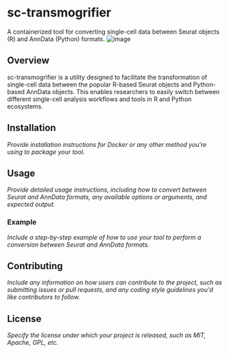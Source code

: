 # sc-transmogrifier
A containerized tool for converting single-cell data between Seurat objects (R) and AnnData (Python) formats.
![image](https://user-images.githubusercontent.com/18092300/229930050-2ca37eef-e83c-43e2-a853-39d01c8dfc06.png)

## Overview

sc-transmogrifier is a utility designed to facilitate the transformation of single-cell data between the popular R-based Seurat objects and Python-based AnnData objects. This enables researchers to easily switch between different single-cell analysis workflows and tools in R and Python ecosystems.

## Installation

*Provide installation instructions for Docker or any other method you're using to package your tool.*

## Usage

*Provide detailed usage instructions, including how to convert between Seurat and AnnData formats, any available options or arguments, and expected output.*

### Example

*Include a step-by-step example of how to use your tool to perform a conversion between Seurat and AnnData formats.*

## Contributing

*Include any information on how users can contribute to the project, such as submitting issues or pull requests, and any coding style guidelines you'd like contributors to follow.*

## License

*Specify the license under which your project is released, such as MIT, Apache, GPL, etc.*
